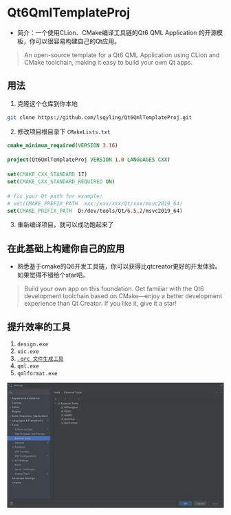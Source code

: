 # Qt6QmlTemplateProj
* 简介：一个使用CLion、CMake编译工具链的Qt6 QML Application 的开源模板，你可以很容易构建自己的Qt应用。
> An open-source template for a Qt6 QML Application using CLion and CMake toolchain, making it easy to build your own Qt apps.

## 用法
1. 克隆这个仓库到你本地
```bash
git clone https://github.com/lsqyling/Qt6QmlTemplateProj.git
```
2. 修改项目根目录下 `CMakeLists.txt`
```cmake
cmake_minimum_required(VERSION 3.16)

project(Qt6QmlTemplateProj VERSION 1.0 LANGUAGES CXX)

set(CMAKE_CXX_STANDARD 17)
set(CMAKE_CXX_STANDARD_REQUIRED ON)

# fix your Qt path for example:
# set(CMAKE_PREFIX_PATH  xxx:/xxx/xxx/Qt/xxx/msvc2019_64)
set(CMAKE_PREFIX_PATH  D:/dev/tools/Qt/6.5.2/msvc2019_64)

```
3. 重新编译项目，就可以成功跑起来了

## 在此基础上构建你自己的应用
* 熟悉基于cmake的Q6开发工具链，你可以获得比qtcreator更好的开发体验。如果觉得不错给个star吧。
> Build your own app on this foundation. Get familiar with the Qt6 development toolchain based on CMake—enjoy a better 
development experience than Qt Creator. If you like it, give it a star!

## 提升效率的工具
1. `design.exe`
2. `uic.exe`
3. [`.qrc 文件生成工具`](https://github.com/lsqyling/Qt-qrc-creator)
4. `qml.exe`
5. `qmlformat.exe`


<img src="readme.png">